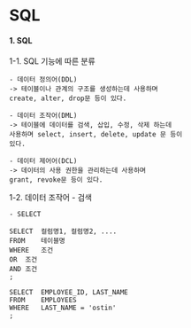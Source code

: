 # SQL

#### 1. SQL

1-1. SQL 기능에 따른 분류

    - 데이터 정의어(DDL)
    -> 테이블이나 관계의 구조를 생성하는데 사용하며
    create, alter, drop문 등이 있다.

    - 데이터 조작어(DML)
    -> 테이블에 데이터를 검색, 삽입, 수정, 삭제 하는데
    사용하며 select, insert, delete, update 문 등이
    있다. 

    - 데이터 제어어(DCL)
    -> 데이터의 사용 권한을 관리하는데 사용하며
    grant, revoke문 등이 있다. 

  1-2. 데이터 조작어 - 검색

    - SELECT 

    SELECT 	컬럼명1, 컬럼명2, ....
    FROM	테이블명
    WHERE	조건
    OR	조건
    AND	조건
    ;

    SELECT 	EMPLOYEE_ID, LAST_NAME
    FROM	EMPLOYEES
    WHERE	LAST_NAME = 'ostin'
    ;